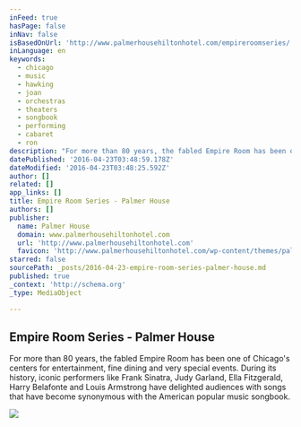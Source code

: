 ```yaml
---
inFeed: true
hasPage: false
inNav: false
isBasedOnUrl: 'http://www.palmerhousehiltonhotel.com/empireroomseries/'
inLanguage: en
keywords:
  - chicago
  - music
  - hawking
  - joan
  - orchestras
  - theaters
  - songbook
  - performing
  - cabaret
  - ron
description: "For more than 80 years, the fabled Empire Room has been one of Chicago's centers for entertainment, fine dining and very special events. During its history, iconic performers like Frank Sinatra, Judy Garland, Ella Fitzgerald, Harry Belafonte and Louis Armstrong have delighted audiences with songs that have become synonymous with the American popular music songbook."
datePublished: '2016-04-23T03:48:59.178Z'
dateModified: '2016-04-23T03:48:25.592Z'
author: []
related: []
app_links: []
title: Empire Room Series - Palmer House
authors: []
publisher:
  name: Palmer House
  domain: www.palmerhousehiltonhotel.com
  url: 'http://www.palmerhousehiltonhotel.com'
  favicon: 'http://www.palmerhousehiltonhotel.com/wp-content/themes/palmerhouse/favicon.ico'
starred: false
sourcePath: _posts/2016-04-23-empire-room-series-palmer-house.md
published: true
_context: 'http://schema.org'
_type: MediaObject

---
```

<article style=""><h1>Empire Room Series - Palmer House</h1><p>For more than 80 years, the fabled Empire Room has been one of Chicago's centers for entertainment, fine dining and very special events. During its history, iconic performers like Frank Sinatra, Judy Garland, Ella Fitzgerald, Harry Belafonte and Louis Armstrong have delighted audiences with songs that have become synonymous with the American popular music songbook.</p><img src="http://www.palmerhousehiltonhotel.com/images/2012/11/Palmer-house-lobby-final-larger-e1412272575562.jpg" /></article>